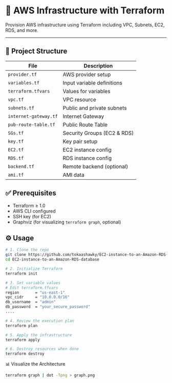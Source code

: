 # 🚀 AWS Infrastructure with Terraform

Provision AWS infrastructure using Terraform including VPC, Subnets, EC2, RDS, and more.

---

## 📂 Project Structure


| File | Description|
|------|------------|
| `provider.tf`| AWS provider setup |
| `variables.tf` | Input variable definitions |
| `terraform.tfvars` | Values for variables |
| `vpc.tf` | VPC resource |
| `subnets.tf` | Public and private subnets  |
| `internet-gateway.tf` | Internet Gateway |
| `pub-route-table.tf` | Public Route Table |
| `SGs.tf` | Security Groups (EC2 & RDS) |
| `key.tf` | Key pair setup |
| `EC2.tf` | EC2 instance config |
| `RDS.tf` | RDS instance config |
| `backend.tf` | Remote backend (optional) |
| `ami.tf` | AMI data |

## ✅ Prerequisites

- Terraform ≥ 1.0  
- AWS CLI configured  
- SSH key (for EC2)  
- Graphviz (for visualizing `terraform graph`, optional)

## ⚙️ Usage

```bash
# 1. Clone the repo
git clone https://github.com/tokaashawky/EC2-instance-to-an-Amazon-RDS-database.git
cd EC2-instance-to-an-Amazon-RDS-database
```

```bash
# 2. Initialize Terraform
terraform init
```

```bash
# 3. Set variable values
# Edit terraform.tfvars
region       = "us-east-1"
vpc_cidr     = "10.0.0.0/16"
db_username  = "admin"
db_password  = "your_secure_password"
....
```

```bash
# 4. Review the execution plan
terraform plan
```

```bash
# 5. Apply the infrastructure
terraform apply
```

```bash
# 6. Destroy resources when done
terraform destroy
```

📊 Visualize the Architecture
```bash
terraform graph | dot -Tpng > graph.png
```

